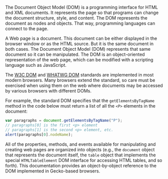 The Document Object Model (DOM) is a programming interface for HTML and XML documents. It represents the page so that programs can change the document structure, style, and content. The DOM represents the document as nodes and objects. That way, programming languages can connect to the page.

A Web page is a document. This document can be either displayed in the browser window or as the HTML source. But it is the same document in both cases. The Document Object Model (DOM) represents that same document so it can be manipulated. The DOM is an object-oriented representation of the web page, which can be modified with a scripting language such as JavaScript.

The [W3C DOM](http://www.w3.org/DOM/) and [WHATWG DOM](https://dom.spec.whatwg.org/) standards are implemented in most modern browsers. Many browsers extend the standard, so care must be exercised when using them on the web where documents may be accessed by various browsers with different DOMs.

For example, the standard DOM specifies that the `getElementsByTagName` method in the code below must return a list of all the `<P>` elements in the document:

```js
var paragraphs = document.getElementsByTagName("P");
// paragraphs[0] is the first <p> element
// paragraphs[1] is the second <p> element, etc.
alert(paragraphs[0].nodeName);
```

All of the properties, methods, and events available for manipulating and creating web pages are organized into objects (e.g., the `document` object that represents the document itself, the `table` object that implements the special `HTMLTableElement` DOM interface for accessing HTML tables, and so forth). This documentation provides an object-by-object reference to the DOM implemented in Gecko-based browsers.